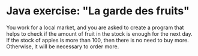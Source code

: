 # Java exercise: "La garde des fruits"
You work for a local market, and you are asked to create a program that helps to check if the amount of fruit in the stock is enough for the next day. If the stock of apples is more than 100, then there is no need to buy more. Otherwise, it will be necessary to order more.